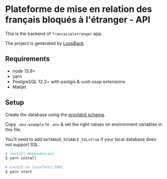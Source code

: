 # Plateforme de mise en relation des français bloqués à l&#39;étranger - API

This is the backend of `francaisaletranger` app.

The project is generated by [LoopBack](http://loopback.io).

## Requirements

- node 13.8+
- yarn
- PostgreSQL 12.2+ with psotgis & uuid-ossp extensions
- Mailjet

## Setup

Create the database using the [provided schema](schema.sql).

Copy `.env.example` to `.env` & set the right values on environment variables in this file.

You'll need to add `DATABASE_DISABLE_SSL=true` if your local database does not support SSL.

```bash
# install dependencies
$ yarn install

# Launch on localhost:3001
$ yarn start
```


